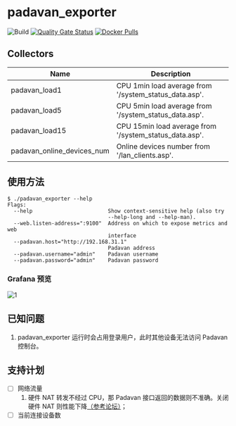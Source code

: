 # padavan_exporter
![Build](https://github.com/Bpazy/padavan_exporter/workflows/Build/badge.svg)
[![Quality Gate Status](https://sonarcloud.io/api/project_badges/measure?project=Bpazy_padavan_exporter&metric=alert_status)](https://sonarcloud.io/dashboard?id=Bpazy_padavan_exporter)
[![Docker Pulls](https://img.shields.io/docker/pulls/bpazy/padavan_exporter)](https://hub.docker.com/r/bpazy/padavan_exporter)

## Collectors
Name     | Description
---------|-------------
padavan_load1 | CPU 1min load average from '/system_status_data.asp'. 
padavan_load5 | CPU 5min load average from '/system_status_data.asp'. 
padavan_load15 | CPU 15min load average from '/system_status_data.asp'. 
padavan_online_devices_num | Online devices number from '/lan_clients.asp'. 

## 使用方法
```shell
$ ./padavan_exporter --help
Flags:
  --help                        Show context-sensitive help (also try
                                --help-long and --help-man).
  --web.listen-address=":9100"  Address on which to expose metrics and web
                                interface
  --padavan.host="http://192.168.31.1"
                                Padavan address
  --padavan.username="admin"    Padavan username
  --padavan.password="admin"    Padavan password
```
### Grafana 预览
![1](https://user-images.githubusercontent.com/9838749/89121355-c6c10700-d4f0-11ea-92db-499de60bc027.png)

## 已知问题
1. padavan_exporter 运行时会占用登录用户，此时其他设备无法访问 Padavan 控制台。

## 支持计划
- [ ] 网络流量
  1. 硬件 NAT 转发不经过 CPU，那 Padavan 接口返回的数据则不准确。关闭硬件 NAT 则性能下降[（参考论坛）](https://www.right.com.cn/forum/thread-4043290-1-1.html)；
- [ ] 当前连接设备数
